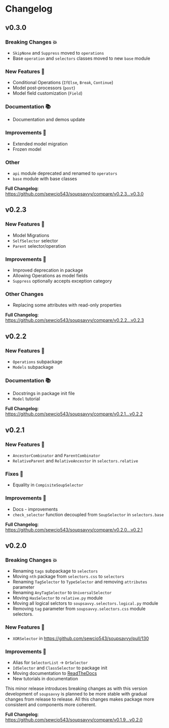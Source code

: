 # Changelog

## v0.3.0<!-- Release notes generated using configuration in .github/release.yml at v0.3.0 -->

### Breaking Changes 💥

- `SkipNone` and `Suppress` moved to `operations`
- Base `operation` and `selectors` classes moved to new `base` module

### New Features 🎉

- Conditional Operations (`IfElse`, `Break`, `Continue`)
- Model post-processors (`post`)
- Model field customization (`Field`)

### Documentation 📚

- Documentation and demos update

### Improvements 🚀

- Extended model migration
- Frozen model

### Other

- `api` module deprecated and renamed to `operators`
- `base` module with base classes

**Full Changelog**: <https://github.com/sewcio543/soupsavvy/compare/v0.2.3...v0.3.0>

## v0.2.3<!-- Release notes generated using configuration in .github/release.yml at v0.2.3 -->

### New Features 🎉

- Model Migrations
- `SelfSelector` selector
- `Parent` selector/operation

### Improvements 🚀

- Improved deprecation in package
- Allowing Operations as model fields
- `Suppress` optionally accepts exception category

### Other Changes

- Replacing some attributes with read-only properties

**Full Changelog**: <https://github.com/sewcio543/soupsavvy/compare/v0.2.2...v0.2.3>

## v0.2.2<!-- Release notes generated using configuration in .github/release.yml at v0.2.2 -->

### New Features 🎉

- `Operations` subpackage
- `Models` subpackage

### Documentation 📚

- Docstrings in package init file
- `Model` tutorial

**Full Changelog**: <https://github.com/sewcio543/soupsavvy/compare/v0.2.1...v0.2.2>

## v0.2.1<!-- Release notes generated using configuration in .github/release.yml at v0.2.1 -->

### New Features 🎉

- `AncestorCombinator` and `ParentCombinator`
- `RelativeParent` and `RelativeAncestor` in `selectors.relative`

### Fixes 🐛

- Equality in `CompisiteSoupSelector`

### Improvements 🚀

- Docs - improvements
- `check_selector` function decoupled from `SoupSelector`  in `selectors.base`

**Full Changelog**: <https://github.com/sewcio543/soupsavvy/compare/v0.2.0...v0.2.1>

## v0.2.0<!-- Release notes generated using configuration in .github/release.yml at v0.2.0 -->

### Breaking Changes 💥

- Renaming `tags` subpackage to `selectors`
- Moving `nth` package from  `selectors.css` to `selectors`
- Renaming `TagSelector` to `TypeSelector` and removing `attributes` parameter
- Renaming `AnyTagSelector` to `UniversalSelector`
- Moving `HasSelector` to `relative.py` module
- Moving all logical selctors to `soupsavvy.selectors.logical.py`  module
- Removing `tag` parameter from `soupsavvy.selectors.css` module selectors.

### New Features 🎉

- `XORSelector` in <https://github.com/sewcio543/soupsavvy/pull/130>

### Improvements 🚀

- Alias for `SelectorList`  -> `OrSelector`
- `IdSelector` and `ClassSelector` to package init
- Moving documentation to [ReadTheDocs](https://soupsavvy.readthedocs.io/en/latest/)
- New tutorials in documentation

This minor release introduces breaking changes as with this version development of `soupsavvy` is planned to be more stable with gradual changes from release to release. All this changes makes package more consistent and components more coherent.

**Full Changelog**: <https://github.com/sewcio543/soupsavvy/compare/v0.1.9...v0.2.0>
